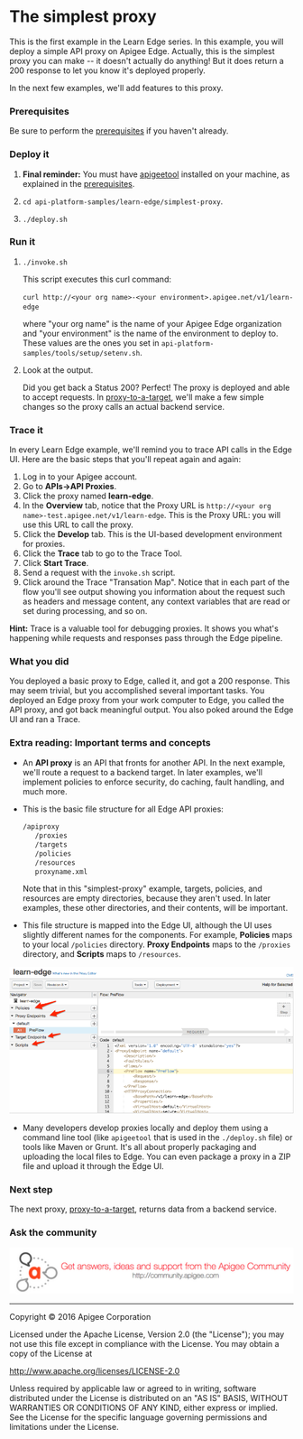 # The simplest proxy

This is the first example in the Learn Edge series. In this example, you will deploy a simple API proxy on Apigee Edge. Actually, this is the simplest proxy you can make -- it doesn't actually do anything! But it does return a 200 response to let you know it's deployed properly. 

In the next few examples, we'll add features to this proxy. 

### Prerequisites

Be sure to perform the [prerequisites](https://github.com/apigee/api-platform-samples/tree/master/learn-edge#prerequisites) if you haven't already.

### Deploy it

1. **Final reminder:** You must have [apigeetool](https://www.npmjs.com/package/apigeetool) installed on your machine, as explained in the [prerequisites](https://github.com/apigee/api-platform-samples/tree/master/learn-edge#prerequisites).

2. `cd api-platform-samples/learn-edge/simplest-proxy`.

3. `./deploy.sh` 
     

### Run it

1. `./invoke.sh`

    This script executes this curl command: 

    `curl http://<your org name>-<your environment>.apigee.net/v1/learn-edge`

    where "your org name" is the name of your Apigee Edge organization and "your environment" is the name of the environment to deploy to. These values are the ones you set in `api-platform-samples/tools/setup/setenv.sh`.

2. Look at the output.

    Did you get back a Status 200? Perfect! The proxy is deployed and able to accept requests. In [proxy-to-a-target](../proxy-to-a-target), we'll make a few simple changes so the proxy calls an actual backend service.

### Trace it

In every Learn Edge example, we'll remind you to trace API calls in the Edge UI. Here are the basic steps that you'll repeat again and again:

1. Log in to your Apigee account. 
2. Go to **APIs->API Proxies**. 
5. Click the proxy named **learn-edge**. 
6. In the **Overview** tab, notice that the Proxy URL is `http://<your org name>-test.apigee.net/v1/learn-edge`. This is the Proxy URL: you will use this URL to call the proxy. 
7. Click the **Develop** tab. This is the UI-based development environment for proxies.  
8. Click the **Trace** tab to go to the Trace Tool.
9. Click **Start Trace**. 
10. Send a request with the `invoke.sh` script.
11. Click around the Trace "Transation Map". Notice that in each part of the flow you'll see output showing you information about the request such as headers and message content, any context variables that are read or set during processing, and so on. 

**Hint:** Trace is a valuable tool for debugging proxies. It shows you what's happening while requests and responses pass through the Edge pipeline.

### What you did

You deployed a basic proxy to Edge, called it, and got a 200 response. This may seem trivial, but you accomplished several important tasks. You deployed an Edge proxy from your work computer to Edge, you called the API proxy, and got back meaningful output. You also poked around the Edge UI and ran a Trace. 

### Extra reading: Important terms and concepts

* An **API proxy** is an API that fronts for another API. In the next example, we'll route a request to a backend target. In later examples, we'll implement policies to enforce security, do caching, fault handling, and much more.
* This is the basic file structure for all Edge API proxies:

   ```
   /apiproxy
      /proxies
      /targets
      /policies
      /resources
      proxyname.xml
   ```

    Note that in this "simplest-proxy" example, targets, policies, and resources are empty directories, because they aren't used. In later examples, these other directories, and their contents, will be important.

* This file structure is mapped into the Edge UI, although the UI uses slightly different names for the components. For example, **Policies** maps to your local `/policies` directory. **Proxy Endpoints** maps to the `/proxies` directory, and **Scripts** maps to `/resources`. 

![alt text](../../images/navigator.png "Navigator")

* Many developers develop proxies locally and deploy them using a command line tool (like `apigeetool` that is used in the `./deploy.sh` file) or tools like Maven or Grunt. It's all about properly packaging and uploading the local files to Edge. You can even package a proxy in a ZIP file and upload it through the Edge UI. 

### Next step

The next proxy, [proxy-to-a-target](../proxy-to-a-target/README.md), returns data from a backend service. 

### Ask the community

[![alt text](../../images/apigee-community.png "Apigee Community is a great place to ask questions and find answers about developing API proxies. ")](https://community.apigee.com?via=github)

---

Copyright © 2016 Apigee Corporation

Licensed under the Apache License, Version 2.0 (the "License"); you may not use
this file except in compliance with the License. You may obtain a copy
of the License at

http://www.apache.org/licenses/LICENSE-2.0

Unless required by applicable law or agreed to in writing, software
distributed under the License is distributed on an "AS IS" BASIS,
WITHOUT WARRANTIES OR CONDITIONS OF ANY KIND, either express or implied.
See the License for the specific language governing permissions and
limitations under the License.

